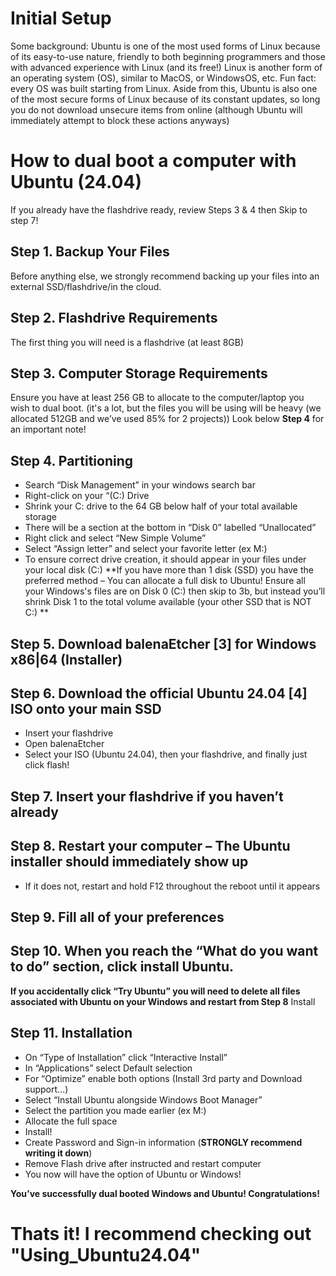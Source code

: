 # Initial Setup 

Some background: Ubuntu is one of the most used forms of Linux because of its easy-to-use nature, 
friendly to both beginning programmers and those with advanced experience with Linux 
(and its free!) Linux is another form of an operating system (OS), similar to MacOS, 
or WindowsOS, etc. Fun fact: every OS was built starting from Linux. Aside from this, 
Ubuntu is also one of the most secure forms of Linux because of its constant updates, 
so long you do not download unsecure items from online (although Ubuntu will immediately 
attempt to block these actions anyways)  
  

# How to dual boot a computer with Ubuntu (24.04) 

If you already have the flashdrive ready, review Steps 3 & 4 then Skip to step 7! 

## Step 1. Backup Your Files
Before anything else, we strongly recommend backing up your files into an external SSD/flashdrive/in the cloud. 

## Step 2. Flashdrive Requirements
The first thing you will need is a flashdrive (at least 8GB) 

## Step 3. Computer Storage Requirements
Ensure you have at least 256 GB to allocate to the computer/laptop you wish to dual boot. 
(it's a lot, but the files you will be using will be heavy 
(we allocated 512GB and we’ve used 85% for 2 projects)) 
Look below **Step 4** for an important note! 

## Step 4. Partitioning 

- Search “Disk Management” in your windows search bar
- Right-click on your “(C:) Drive
- Shrink your C: drive to the 64 GB below half of your total available storage
- There will be a section at the bottom in “Disk 0” labelled “Unallocated”
- Right click and select “New Simple Volume”
- Select “Assign letter” and select your favorite letter (ex M:)
- To ensure correct drive creation, it should appear in your files under your local disk (C:)
**If you have more than 1 disk (SSD) you have the preferred method – You can allocate a full disk to Ubuntu! Ensure all your Windows's files are on Disk 0 (C:) then skip to 3b, but instead you’ll shrink Disk 1 to the total volume available (your other SSD that is NOT C:) **

## Step 5. Download balenaEtcher [3] for Windows x86|64 (Installer) 

## Step 6. Download the official Ubuntu 24.04 [4] ISO onto your main SSD 

- Insert your flashdrive
- Open balenaEtcher
- Select your ISO (Ubuntu 24.04), then your flashdrive, and finally just click flash! 

## Step 7. Insert your flashdrive if you haven’t already 

## Step 8. Restart your computer – The Ubuntu installer should immediately show up
- If it does not, restart and hold F12 throughout the reboot until it appears

## Step 9. Fill all of your preferences

## Step 10. When you reach the “What do you want to do” section, click install Ubuntu. 
**If you accidentally click “Try Ubuntu” you will need to delete all files associated with Ubuntu on your Windows and restart from Step 8**
Install

## Step 11. Installation  
- On “Type of Installation” click “Interactive Install”
- In “Applications” select Default selection
- For “Optimize” enable both options (Install 3rd party and Download support...)
- Select “Install Ubuntu alongside Windows Boot Manager”
- Select the partition you made earlier (ex M:)
- Allocate the full space
- Install!
- Create Password and Sign-in information (**STRONGLY recommend writing it down**)
- Remove Flash drive after instructed and restart computer
- You now will have the option of Ubuntu or Windows! 

**You’ve successfully dual booted Windows and Ubuntu! Congratulations!**

  


# Thats it! I recommend checking out "Using_Ubuntu24.04"
